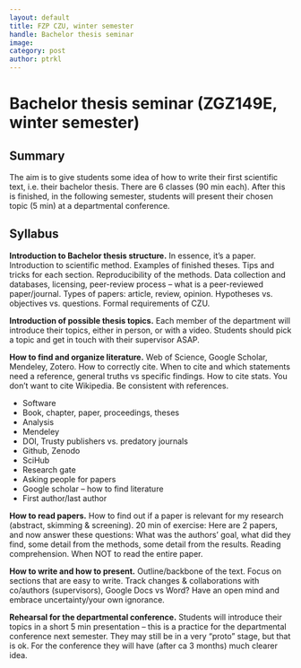 ```yaml
---
layout: default
title: FZP CZU, winter semester
handle: Bachelor thesis seminar
image: 
category: post
author: ptrkl
---
```


<div class="bigspacer"></div>

# Bachelor thesis seminar (ZGZ149E, winter semester)

## Summary

The aim is to give students some idea of how to write their first scientific text, i.e. their bachelor thesis. There are 6 classes (90 min each). After this is finished, in the following semester, students will present their chosen topic (5 min) at a departmental conference. 

## Syllabus

**Introduction to Bachelor thesis structure.** In essence, it’s a paper. Introduction to scientific method. Examples of finished theses. Tips and tricks for each section. Reproducibility of the methods. Data collection and databases, licensing, peer-review process – what is a peer-reviewed paper/journal. Types of papers: article, review, opinion. Hypotheses vs. objectives vs. questions. Formal requirements of CZU.

**Introduction of possible thesis topics.** Each member of the department will introduce their topics, either in person, or with a video. Students should pick a topic and get in touch with their supervisor ASAP.

**How to find and organize literature.** Web of Science, Google Scholar, Mendeley, Zotero. How to correctly cite. When to cite and which statements need a reference, general truths vs specific findings. How to cite stats. You don’t want to cite Wikipedia. Be consistent with references.
-	Software
-	Book, chapter, paper, proceedings, theses
-	Analysis
-	Mendeley
-	DOI, Trusty publishers vs. predatory journals
-	Github, Zenodo
-	SciHub
-	Research gate
-	Asking people for papers
-	Google scholar – how to find literature
-	First author/last author

**How to read papers.** How to find out if a paper is relevant for my research (abstract, skimming & screening). 20 min of exercise: Here are 2 papers, and now answer these questions: What was the authors’ goal, what did they find, some detail from the methods, some detail from the results. Reading comprehension. When NOT to read the entire paper. 

**How to write and how to present.** Outline/backbone of the text. Focus on sections that are easy to write. Track changes & collaborations with co/authors (supervisors), Google Docs vs Word? Have an open mind and embrace uncertainty/your own ignorance. 

**Rehearsal for the departmental conference.** Students will introduce their topics in a short 5 min presentation – this is a practice for the departmental conference next semester. They may still be in a very “proto” stage, but that is ok. For the conference they will have (after ca 3 months) much clearer idea.

